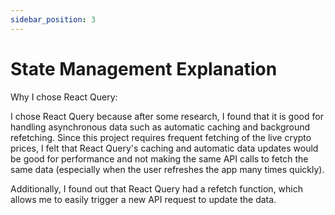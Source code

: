 ```yaml
---
sidebar_position: 3
---
```


# State Management Explanation

Why I chose React Query:

I chose React Query because after some research, I found that it is good for handling asynchronous data such as automatic caching and background refetching. Since this project requires frequent fetching of the live crypto prices, I felt that React Query's caching and automatic data updates would be good for performance and not making the same API calls to fetch the same data (especially when the user refreshes the app many times quickly).

Additionally, I found out that React Query had a refetch function, which allows me to easily trigger a new API request to update the data.